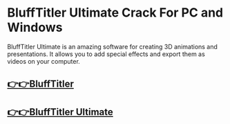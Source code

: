 # BluffTitler Ultimate Crack For PC and Windows

BluffTitler Ultimate is an amazing software for creating 3D animations and presentations. It allows you to add special effects and export them as videos on your computer.

## [👉👉BluffTitler](https://fullsetup.info/dl/)

## [👉👉BluffTitler Ultimate](https://fullsetup.info/dl/)
